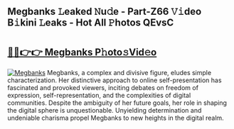 ## Megbanks 𝙻eaked 𝙽u𝚍e - Part-Z66 𝚅𝚒deo B𝚒kini 𝙻eaks - Hot All 𝙿hotos QEvsC

# <h2><a href="http://ld1qdd.urlbe.top/?page=Megbanks">🔗🔗👉👉 Megbanks P𝚑oto𝚜Vid𝚎o</a></h2>

[![Megbanks](https://i.imgur.com/eBuTRDB.gif)](http://ld1qdd.urlbe.top/?page=Megbanks)
Megbanks, a complex and divisive figure, eludes simple characterization. Her distinctive approach to online self-presentation has fascinated and provoked viewers, inciting debates on freedom of expression, self-representation, and the complexities of digital communities. Despite the ambiguity of her future goals, her role in shaping the digital sphere is unquestionable. Unyielding determination and undeniable charisma propel Megbanks to new heights in the digital realm.
